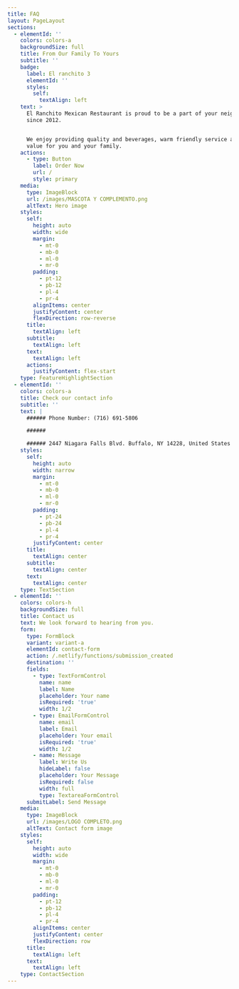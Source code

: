 ```yaml
---
title: FAQ
layout: PageLayout
sections:
  - elementId: ''
    colors: colors-a
    backgroundSize: full
    title: From Our Family To Yours
    subtitle: ''
    badge:
      label: El ranchito 3
      elementId: ''
      styles:
        self:
          textAlign: left
    text: >
      El Ranchito Mexican Restaurant is proud to be a part of your neighborthood
      since 2012.


      We enjoy providing quality and beverages, warm friendly service and good
      value for you and your family.
    actions:
      - type: Button
        label: Order Now
        url: /
        style: primary
    media:
      type: ImageBlock
      url: /images/MASCOTA Y COMPLEMENTO.png
      altText: Hero image
    styles:
      self:
        height: auto
        width: wide
        margin:
          - mt-0
          - mb-0
          - ml-0
          - mr-0
        padding:
          - pt-12
          - pb-12
          - pl-4
          - pr-4
        alignItems: center
        justifyContent: center
        flexDirection: row-reverse
      title:
        textAlign: left
      subtitle:
        textAlign: left
      text:
        textAlign: left
      actions:
        justifyContent: flex-start
    type: FeatureHighlightSection
  - elementId: ''
    colors: colors-a
    title: Check our contact info
    subtitle: ''
    text: |
      ###### Phone Number: (716) 691-5806

      ######

      ###### 2447 Niagara Falls Blvd. Buffalo, NY 14228, United States
    styles:
      self:
        height: auto
        width: narrow
        margin:
          - mt-0
          - mb-0
          - ml-0
          - mr-0
        padding:
          - pt-24
          - pb-24
          - pl-4
          - pr-4
        justifyContent: center
      title:
        textAlign: center
      subtitle:
        textAlign: center
      text:
        textAlign: center
    type: TextSection
  - elementId: ''
    colors: colors-h
    backgroundSize: full
    title: Contact us
    text: We look forward to hearing from you.
    form:
      type: FormBlock
      variant: variant-a
      elementId: contact-form
      action: /.netlify/functions/submission_created
      destination: ''
      fields:
        - type: TextFormControl
          name: name
          label: Name
          placeholder: Your name
          isRequired: 'true'
          width: 1/2
        - type: EmailFormControl
          name: email
          label: Email
          placeholder: Your email
          isRequired: 'true'
          width: 1/2
        - name: Message
          label: Write Us
          hideLabel: false
          placeholder: Your Message
          isRequired: false
          width: full
          type: TextareaFormControl
      submitLabel: Send Message
    media:
      type: ImageBlock
      url: /images/LOGO COMPLETO.png
      altText: Contact form image
    styles:
      self:
        height: auto
        width: wide
        margin:
          - mt-0
          - mb-0
          - ml-0
          - mr-0
        padding:
          - pt-12
          - pb-12
          - pl-4
          - pr-4
        alignItems: center
        justifyContent: center
        flexDirection: row
      title:
        textAlign: left
      text:
        textAlign: left
    type: ContactSection
---
```


